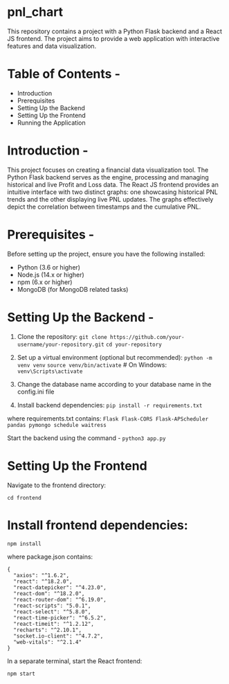# pnl_chart

This repository contains a project with a Python Flask backend and a React JS frontend. The project aims to provide a web application with interactive features and data visualization.

# Table of Contents - 
 - Introduction
 - Prerequisites
 - Setting Up the Backend
 - Setting Up the Frontend
 - Running the Application

# Introduction - 
  This project focuses on creating a financial data visualization tool. The Python Flask backend serves as the engine, processing and managing historical and live Profit and Loss data. The React JS frontend provides an intuitive interface with two distinct graphs: one showcasing historical PNL trends and the other displaying live PNL updates. The graphs effectively depict the correlation between timestamps and the cumulative PNL.

# Prerequisites - 
  Before setting up the project, ensure you have the following installed:

  - Python (3.6 or higher)
  - Node.js (14.x or higher)
  - npm (6.x or higher)
  - MongoDB (for MongoDB related tasks)


# Setting Up the Backend - 

1. Clone the repository:
  ```git clone https://github.com/your-username/your-repository.git```
  ```cd your-repository```


2. Set up a virtual environment (optional but recommended):
  ```python -m venv venv```
  ```source venv/bin/activate``` # On Windows: ```venv\Scripts\activate```

3. Change the database name according to your database name in the config.ini file 

4. Install backend dependencies:
  ```pip install -r requirements.txt```

  where requirements.txt contains:
     ``` Flask
      Flask-CORS
      Flask-APScheduler
      pandas
      pymongo
      schedule
      waitress ```

Start the backend using the command - 
  ```python3 app.py```

# Setting Up the Frontend
Navigate to the frontend directory:

```cd frontend```

# Install frontend dependencies:
```npm install```

where package.json contains:
```
{
  "axios": "^1.6.2",
  "react": "^18.2.0",
  "react-datepicker": "^4.23.0",
  "react-dom": "^18.2.0",
  "react-router-dom": "^6.19.0",
  "react-scripts": "5.0.1",
  "react-select": "^5.8.0",
  "react-time-picker": "^6.5.2",
  "react-timeit": "^1.2.12",
  "recharts": "^2.10.1",
  "socket.io-client": "^4.7.2",
  "web-vitals": "^2.1.4"
}

```
In a separate terminal, start the React frontend:

```npm start```
